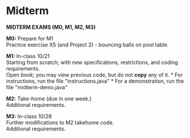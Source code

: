 # Midterm

__MIDTERM EXAMS (M0, M1, M2, M3)__

**M0:**  Prepare for M1  
Practice exercise X5 (and Project 2) - bouncing balls on pool table.

**M1:**  In-class 10/21  
Starting from scratch; with new specifications, restrictions, and coding requirements.  
Open book; you may view previous code, but do not **copy** any of it.
        * For instructions, run the file "instructions.java"
        * For a demonstration, run the file "midterm-demo.java"

**M2:**  Take-home (due in one week.)  
Additional requirements.

**M3:**  In-class 10/28  
Further modifications to M2 takehome code.  
Additional requirements.


